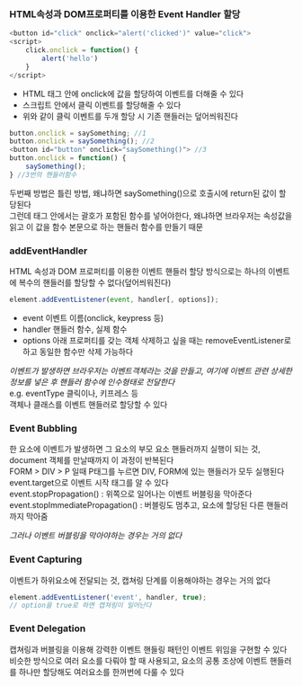 ### HTML속성과 DOM프로퍼티를 이용한 Event Handler 할당
```javascript
<button id="click" onclick="alert('clicked')" value="click">
<script>
    click.onclick = function() {
        alert('hello')
    }
</script>
```
- HTML 태그 안에 onclick에 값을 할당하여 이벤트를 더해줄 수 있다
- 스크립트 안에서 클릭 이벤트를 할당해줄 수 있다
- 위와 같이 클릭 이벤트를 두개 할당 시 기존 핸들러는 덮어씌워진다   

```javascript
button.onclick = saySomething; //1
button.onclick = saySomething(); //2
<button id="button" onclick="saySomething()"> //3
button.onclick = function() {
    saySomething();
} //3번의 핸들러함수
```
두번째 방법은 틀린 방법, 왜냐하면 saySomething()으로 호출시에 return된 값이 할당된다   
그런데 태그 안에서는 괄호가 포함된 함수를 넣어야한다, 왜냐하면 브라우저는 속성값을 읽고 이 값을 함수 본문으로 하는 핸들러 함수를 만들기 때문   

### addEventHandler
HTML 속성과 DOM 프로퍼티를 이용한 이벤트 핸들러 할당 방식으로는 하나의 이벤트에 복수의 핸들러를 할당할 수 없다(덮어씌워진다)   
```javascript
element.addEventListener(event, handler[, options]);
```
- event 이벤트 이름(onclick, keypress 등)
- handler 핸들러 함수, 실제 함수
- options 아래 프로퍼티를 갖는 객체
삭제하고 싶을 때는 removeEventListener로 하고 동일한 함수만 삭제 가능하다   

*이벤트가 발생하면 브라우저는 이벤트객체라는 것을 만들고, 여기에 이벤트 관련 상세한 정보를 넣은 후 핸들러 함수에 인수형태로 전달한다*   
e.g. eventType 클릭이나, 키프레스 등   
객체나 클래스를 이벤트 핸들러로 할당할 수 있다   

### Event Bubbling
한 요소에 이벤트가 발생하면 그 요소의 부모 요소 핸들러까지 실행이 되는 것, document 객체를 만날때까지 이 과정이 반복된다   
FORM > DIV > P 일때 P태그를 누르면 DIV, FORM에 있는 핸들러가 모두 실행된다   
event.target으로 이벤트 시작 태그를 알 수 있다   
event.stopPropagation() : 위쪽으로 일어나는 이벤트 버블링을 막아준다   
event.stopImmediatePropagation() : 버블링도 멈추고, 요소에 할당된 다른 핸들러까지 막아줌   

_그러나 이벤트 버블링을 막아야하는 경우는 거의 없다_

### Event Capturing
이벤트가 하위요소에 전달되는 것, 캡쳐링 단계를 이용해야하는 경우는 거의 없다   
```javascript
element.addEventListener('event', handler, true);
// option을 true로 하면 캡쳐링이 일어난다
```

### Event Delegation
캡쳐링과 버블링을 이용해 강력한 이벤트 핸들링 패턴인 이벤트 위임을 구현할 수 있다   
비슷한 방식으로 여러 요소를 다뤄야 할 때 사용되고, 요소의 공통 조상에 이벤트 핸들러를 하나만 할당해도 여러요소를 한꺼번에 다룰 수 있다   